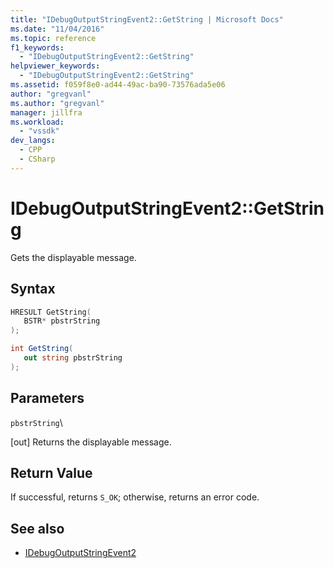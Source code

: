 ```yaml
---
title: "IDebugOutputStringEvent2::GetString | Microsoft Docs"
ms.date: "11/04/2016"
ms.topic: reference
f1_keywords:
  - "IDebugOutputStringEvent2::GetString"
helpviewer_keywords:
  - "IDebugOutputStringEvent2::GetString"
ms.assetid: f059f8e0-ad44-49ac-ba90-73576ada5e06
author: "gregvanl"
ms.author: "gregvanl"
manager: jillfra
ms.workload:
  - "vssdk"
dev_langs:
  - CPP
  - CSharp
---
```

# IDebugOutputStringEvent2::GetString
Gets the displayable message.

## Syntax

```cpp
HRESULT GetString( 
   BSTR* pbstrString
);
```

```csharp
int GetString( 
   out string pbstrString
);
```

## Parameters
 `pbstrString`\

 [out] Returns the displayable message.

## Return Value
 If successful, returns `S_OK`; otherwise, returns an error code.

## See also
- [IDebugOutputStringEvent2](../../../extensibility/debugger/reference/idebugoutputstringevent2.md)